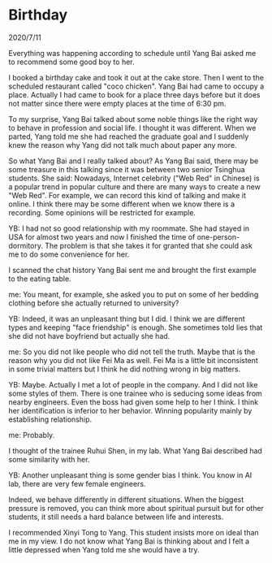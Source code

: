 # Birthday
2020/7/11

Everything was happening according to schedule until Yang Bai asked me to recommend
some good boy to her.

I booked a birthday cake and took it out at the cake store. Then I went to
the scheduled restaurant called "coco chicken". Yang Bai had came to occupy
a place. Actually I had came to book for a place three days before but it does not
matter since there were empty places at the time of 6:30 pm.

To my surprise, Yang Bai talked about some noble things like the right way to behave
in profession and social life. I thought it was different.  When we parted, Yang told
me she had reached the graduate goal and I suddenly knew the reason why Yang did not
talk much about paper any more.

So what Yang Bai and I really talked about? As Yang Bai said, there may be some
treasure in this talking since it was between two senior Tsinghua students.
She said: Nowadays, Internet celebrity ("Web Red" in Chinese) is a popular trend in popular culture and there are many ways to create a new "Web Red". For example, we can record this
kind of talking and make it online. I think there may be some different when we know there
is a recording. Some opinions will be restricted for example.

YB: I had not so good relationship with my roommate. She had stayed in USA for almost two years
and now I finished the time of one-person-dormitory. The problem is that she takes it
for granted that she could ask me to do some convenience for her.

I scanned the chat history Yang Bai sent me and brought the first example to the eating table.

me: You meant, for example, she asked you to put on some of her bedding clothing before she actually
returned to university?

YB: Indeed, it was an unpleasant thing but I did. I think we are different types and keeping "face friendship" is enough. She sometimes told lies that she did not have boyfriend but actually she had.

me: So you did not like people who did not tell the truth. Maybe that is the reason why you did not
like Fei Ma as well. Fei Ma is a little bit inconsistent in some trivial matters but I think he did
nothing wrong in big matters.

YB: Maybe. Actually I met a lot of people in the company. And I did not like some styles of them.
There is one trainee who is seducing some ideas from nearby engineers. Even the boss had given some
help to her I think. I think her identification is inferior to her behavior. Winning popularity mainly
by establishing relationship.

me: Probably.

I thought of the trainee Ruhui Shen, in my lab. What Yang Bai described had some similarity with her.

YB: Another unpleasant thing is some gender bias I think. You know in AI lab, there are very few female
engineers.

Indeed, we behave differently in different situations. When the biggest pressure
is removed, you can think more about spiritual pursuit but for other students,
it still needs a hard balance between life and interests.

I recommended Xinyi Tong to Yang. This student insists more on ideal than me in my view.
I do not know what Yang Bai is thinking about and I felt a little depressed when Yang told
me she would have a try.